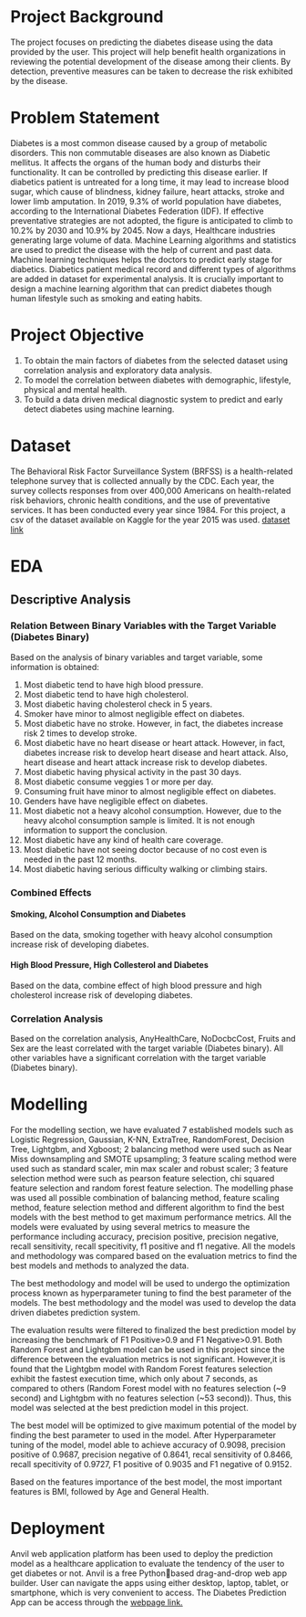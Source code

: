 # Project Background
The project focuses on predicting the diabetes disease using the data provided by the user. 
This project will help benefit health organizations in reviewing the potential development of the disease among their clients. By detection, preventive measures can be taken to decrease the 
risk exhibited by the disease.

# Problem Statement
Diabetes is a most common disease caused by a group of metabolic disorders. This non 
commutable diseases are also known as Diabetic mellitus. It affects the organs of the human 
body and disturbs their functionality. It can be controlled by predicting this disease earlier. If diabetics patient is untreated for a long time, it may lead to increase blood sugar, which cause of blindness, kidney failure, heart attacks, stroke and lower limb amputation. In 2019, 9.3% of world population have diabetes, according to the International Diabetes Federation (IDF). If effective preventative strategies are not adopted, the figure is anticipated to climb to 10.2% by 2030 and 10.9% by 2045. Now a days, Healthcare industries generating large volume of data. Machine Learning algorithms and statistics are used to predict the disease with the help of current and past data. Machine learning techniques helps the doctors to predict early stage for diabetics. Diabetics patient medical record and different types of algorithms are added in dataset for experimental analysis. It is crucially important to design a machine learning algorithm that can predict diabetes though human lifestyle such as smoking and eating habits.

# Project Objective
1. To obtain the main factors of diabetes from the selected dataset using correlation 
analysis and exploratory data analysis.
2. To model the correlation between diabetes with demographic, lifestyle, physical and 
mental health.
3. To build a data driven medical diagnostic system to predict and early detect diabetes using 
machine learning.

# Dataset
The Behavioral Risk Factor Surveillance System (BRFSS) is a health-related telephone survey that is collected annually by the CDC. Each year, the survey collects responses from over 400,000 Americans on health-related risk behaviors, chronic health conditions, and the use of preventative services. It has been conducted every year since 1984. For this project, a csv of the dataset available on Kaggle for the year 2015 was used. [dataset link](https://www.kaggle.com/datasets/alexteboul/diabetes-health-indicators-dataset)

# EDA
## Descriptive Analysis

### Relation Between Binary Variables with the Target Variable (Diabetes Binary)



Based on the analysis of binary variables and target variable, some information is obtained:
1. Most diabetic tend to have high blood pressure.
2. Most diabetic tend to have high cholesterol.
3. Most diabetic having cholesterol check in 5 years.
4. Smoker have minor to almost negligible effect on diabetes.
5. Most diabetic have no stroke. However, in fact, the diabetes increase risk 2 times to 
develop stroke.
6. Most diabetic have no heart disease or heart attack. However, in fact, diabetes 
increase risk to develop heart disease and heart attack. Also, heart disease and 
heart attack increase risk to develop diabetes.
7. Most diabetic having physical activity in the past 30 days.
8. Most diabetic consume veggies 1 or more per day.
9. Consuming fruit have minor to almost negligible effect on diabetes.
10. Genders have have negligible effect on diabetes.
11. Most diabetic not a heavy alcohol consumption. However, due to the heavy alcohol 
consumption sample is limited. It is not enough information to support the conclusion.
12. Most diabetic have any kind of health care coverage.
13. Most diabetic have not seeing doctor because of no cost even is needed in the past 
12 months.
14. Most diabetic having serious difficulty walking or climbing stairs.

### Combined Effects
#### Smoking, Alcohol Consumption and Diabetes

Based on the data, smoking together with heavy alcohol consumption increase risk of 
developing diabetes.

#### High Blood Pressure, High Collesterol and Diabetes

Based on the data, combine effect of high blood pressure and high cholesterol increase risk 
of developing diabetes.

### Correlation Analysis

Based on the correlation analysis, AnyHealthCare, NoDocbcCost, Fruits and Sex are the least correlated with the target variable (Diabetes binary). All other variables have a significant correlation with the target variable (Diabetes binary).

# Modelling

For the modelling section, we have evaluated 7 established models such as Logistic 
Regression, Gaussian, K-NN, ExtraTree, RandomForest, Decision Tree, Lightgbm, and 
Xgboost; 2 balancing method were used such as Near Miss downsampling and SMOTE 
upsampling; 3 feature scaling method were used such as standard scaler, min max scaler
and robust scaler; 3 feature selection method were such as pearson feature selection, 
chi squared feature selection and random forest feature selection. The modelling phase was 
used all possible combination of balancing method, feature scaling method, feature selection 
method and different algorithm to find the best models with the best method to get maximum 
performance metrics. All the models were evaluated by using several metrics to measure the performance including accuracy, precision positive, precision negative, recall sensitivity, recall specitivity, f1 positive and f1 negative. All the models and methodology was compared based on the evaluation metrics to find the best models and methods to analyzed the data.

The best methodology and model will be used to undergo the optimization process known as hyperparameter tuning to find the best parameter of the models. The best methodology and the model was used to develop the data driven diabetes prediction system. 


The evaluation results were filtered to finalized the best prediction model by increasing 
the benchmark of F1 Positive>0.9 and F1 Negative>0.91. Both Random Forest and Lightgbm model can be used in this project since the difference between the evaluation metrics is not significant. However,it is found that the Lightgbm model with Random Forest features selection exhibit the fastest execution time, which only about 7 seconds, as compared to others (Random Forest model with no features selection (~9 second) and Lightgbm with no features selection (~53 second)). Thus, this model was selected at the best prediction model in this project.

The best model will be optimized to give maximum potential of the model by finding the best parameter to used in the model. After Hyperparameter tuning of the model, model able to achieve accuracy of 0.9098, precision positive of 0.9687, precision negative of 0.8641, recal sensitivity of 0.8466, recall specitivity of 0.9727, F1 positive of	0.9035 and F1 negative	 of 0.9152. 



Based on the features importance of the best model, the most important features is BMI, followed by Age and General Health.


# Deployment
Anvil web application platform has been used to deploy the prediction model as a healthcare 
application to evaluate the tendency of the user to get diabetes or not. Anvil is a free Pythonbased drag-and-drop web app builder. User can navigate the apps using either desktop, 
laptop, tablet, or smartphone, which is very convenient to access. The Diabetes Prediction 
App can be access through the [webpage link.](https://yiib2fcsyexhjsql.anvil.app/RJP4XN4VUDDQFDCAEM4WLZ7G)




